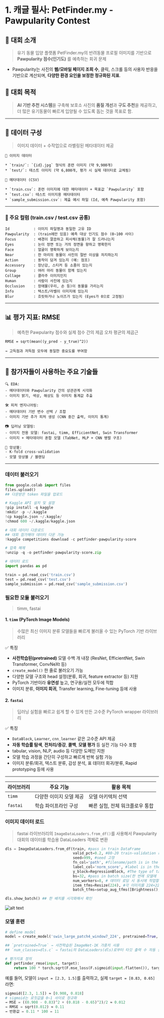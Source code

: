 # 1. 캐글 필사: PetFinder.my - Pawpularity Contest

## 🐶 대회 소개
> 유기 동물 입양 플랫폼 PetFinder.my의 반려동물 프로필 이미지를 기반으로 **Pawpularity 점수(인기도)** 를 예측하는 회귀 문제

* Pawpularity는 사진의 **웹/모바일 페이지 조회 수**, 클릭, 스크롤 등의 사용자 반응을 기반으로 계산되며, **다양한 환경 요인을 보정한 정규화된 지표**.

## 🐾 대회 목적
> **AI 기반 추천 시스템**을 구축해 보호소 사진의 **품질 개선**과 **구도 추천**을 제공하고, 더 많은 유기동물이 빠르게 입양될 수 있도록 돕는 것을 목표로 함.

---

## 📁 데이터 구성
> 이미지 데이터 + 수작업으로 라벨링된 메타데이터 제공
```
🔸 이미지 데이터

* `train/`: `{id}.jpg` 형식의 훈련 이미지 (약 9,900개)
* `test/`: 테스트 이미지 (약 6,800개, 평가 시 실제 데이터로 교체됨)

🔸 메타데이터 (CSV)

* `train.csv`: 훈련 이미지에 대한 메타데이터 + 목표값 `Pawpularity` 포함
* `test.csv`: 테스트 이미지용 메타데이터
* `sample_submission.csv`: 제출 예시 파일 (Id, 예측 Pawpularity 포함)
```
---

### 📌 주요 컬럼 (train.csv / test.csv 공통)

```
Id           : 이미지 파일명과 동일한 고유 ID
Pawpularity  : (train에만 있음) 예측 대상 인기도 점수 (0~100 사이)
Focus        : 배경이 깔끔하고 피사체(동물)가 잘 드러나는지
Eyes         : 눈이 정면 또는 거의 정면을 향하고 명확한지
Face         : 얼굴이 명확하게 보이는지
Near         : 한 마리의 동물이 사진의 절반 이상을 차지하는지
Action       : 동작이 담겨 있는지 (예: 점프)
Accessory    : 장난감, 스티커 등 소품이 있는지
Group        : 여러 마리 동물이 함께 있는지
Collage      : 콜라주 이미지인지
Human        : 사람이 사진에 있는지
Occlusion    : 장애물(우리, 손 등)이 동물을 가리는지
Info         : 텍스트/라벨이 이미지에 있는지
Blur         : 흐릿하거나 노이즈가 있는지 (Eyes가 0으로 고정됨)
```

---

## 📊 평가 지표: RMSE
>예측한 Pawpularity 점수와 실제 점수 간의 제곱 오차 평균의 제곱근
```
RMSE = sqrt(mean((y_pred - y_true)^2))

→ 고득점과 저득점 모두에 동일한 중요도를 부여함
```

---

## 🧠 참가자들이 사용하는 주요 기술들

```
🔍 EDA:
- 메타데이터와 Pawpularity 간의 상관관계 시각화
- 이미지 밝기, 색상, 해상도 등 이미지 통계값 추출

🛠 피처 엔지니어링:
- 메타데이터 기반 변수 선택 / 조합
- 이미지 기반 추가 피처 생성 (CNN 중간 출력, 이미지 통계)

📷 딥러닝 모델링:
- 이미지 전용 모델: fastai, timm, EfficientNet, Swin Transformer
- 이미지 + 메타데이터 혼합 모델 (TabNet, MLP + CNN 병렬 구조)

🧪 앙상블:
- K-fold cross-validation
- 모델 앙상블 / 블렌딩
```

---

### 데이터 불러오기
```python
from google.colab import files
files.upload()
## 다운받은 token 파일을 업로드

# Kaggle API 설치 및 설정
!pip install -q kaggle
!mkdir -p ~/.kaggle
!cp kaggle.json ~/.kaggle/
!chmod 600 ~/.kaggle/kaggle.json

# 대회 데이터 다운로드
## 대회 참가해야 데이터 다운 가능
!kaggle competitions download -c petfinder-pawpularity-score

# 압축 해제
!unzip -q -o petfinder-pawpularity-score.zip

# 데이터 로드
import pandas as pd

train = pd.read_csv('train.csv')
test = pd.read_csv('test.csv')
sample_submission = pd.read_csv('sample_submission.csv')
```

### 필요한 모듈 불러오기
> timm, fastai

#### 1. `timm` (PyTorch Image Models)

> 수많은 최신 이미지 분류 모델들을 빠르게 불러올 수 있는 PyTorch 기반 라이브러리

✅ 특징

* **사전학습된(pretrained)** 모델 수백 개 내장 (ResNet, EfficientNet, Swin Transformer, ConvNeXt 등)
* `create_model()` 한 줄로 불러오기 가능
* 다양한 모델 구조와 head 설정(분류, 회귀, feature extractor 등) 지원
* PyTorch 기반이라 **유연성** 높고, 연구용/실전 모두에 적합
* 이미지 분류, **이미지 회귀**, Transfer learning, Fine-tuning 등에 사용

#### 2. `fastai`
> 딥러닝 실험을 빠르고 쉽게 할 수 있게 만든 고수준 PyTorch wrapper 라이브러리

✅ 특징

* `DataBlock`, `Learner`, `cnn_learner` 같은 고수준 API 제공
* **자동 학습률 탐색**, **전처리/증강**, **콜백**, **모델 평가** 등 실전 기능 다수 포함
* tabular, vision, NLP, audio 등 다양한 도메인 지원
* 모델 학습 과정을 간단히 구성하고 빠르게 반복 실험 가능
* 이미지 분류/회귀, 텍스트 분류, 감성 분석, 표 데이터 회귀/분류, Rapid prototyping 등에 사용

---

| 라이브러리    | 주요 기능         | 활용 목적              |
| -------- | ------------- | ------------------ |
| `timm`   | 다양한 이미지 모델 제공 | 모델 아키텍처 선택         |
| `fastai` | 학습 파이프라인 구성   | 빠른 실험, 전체 워크플로우 통합 |



### 이미지 데이터 로드
> fastai 라이브러리의 `ImageDataLoaders.from_df()`를 사용해서 Pawpularity 대회의 데이터를 학습용 DataLoaders 객체로 변환

```python
dls = ImageDataLoaders.from_df(train, #pass in train DataFrame
                               valid_pct=0.2, #80-20 train-validation random split
                               seed=999, #seed 고정
                               fn_col='path', #filename/path is in the second column of the DataFrame
                               label_col='norm_score', #label is in the first column of the DataFrame(target)
                               y_block=RegressionBlock, #The type of target(회귀문제)
                               bs=32, #pass in batch size(한 번에 모델에 들어갈 샘플 수)
                               num_workers=8, # 데이터 로딩 시 동시에 작업할 프로세스 수
                               item_tfms=Resize(224), #각 이미지를 224×224 크기로 리사이즈(모델 입력에 맞추기 위한 전처리)
                               batch_tfms=setup_aug_tfms([Brightness(), Contrast(), Hue(), Saturation()])) #배치 단위 증강

dls.show_batch() ## 한 배치를 시각화해서 확인
```
![alt text](/kaggle_study/image/image42.png)

### 모델 훈련

```python
# define model
model = create_model('swin_large_patch4_window7_224', pretrained=True, num_classes=dls.c)

## `pretrained=True` → 사전학습된 ImageNet-1K 가중치 사용
## `num_classes=dls.c` → fastai의 DataLoaders(dls)로부터 타깃 출력 수 자동 설정 (회귀면 1, 분류면 클래스 수)
```

```python
# 평가지표 정의
def petfinder_rmse(input, target):
    return 100 * torch.sqrt(F.mse_loss(F.sigmoid(input.flatten()), target))
```
예를 들어, 모델이 `input = [2.3, 1.5]`를 출력하고,
실제 `target = [0.83, 0.65]` 라면:

```python
sigmoid([2.3, 1.5]) ≈ [0.908, 0.818]
# sigmoid는 로짓값을 0~1 사이로 정규화
→ MSE = ((0.908 - 0.83)^2 + (0.818 - 0.65)^2)/2 ≈ 0.012
→ RMSE = sqrt(0.012) ≈ 0.11
→ 반환값 = 0.11 * 100 = 11
```
